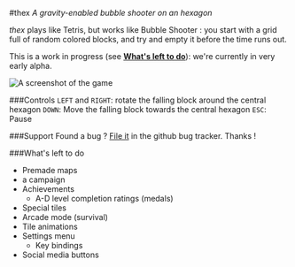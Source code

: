 #thex
_A gravity-enabled bubble shooter on an hexagon_

_thex_ plays like Tetris, but works like Bubble Shooter : you start with a grid full of random colored blocks, and try and empty it before the time runs out.

This is a work in progress (see [**What's left to do**](#whats-left-to-do)): we're currently in very early alpha.

![A screenshot of the game](http://s9.postimg.org/5a3qrp6cv/screen.png)

###Controls
`LEFT` and `RIGHT`: rotate the falling block around the central hexagon
`DOWN`: Move the falling block towards the central hexagon
`ESC`: Pause

###Support
Found a bug ? [File it](https://github.com/peyremorgan/thex/issues) in the github bug tracker. Thanks !

###What's left to do
-	Premade maps
  - a campaign
-	Achievements
	- A-D level completion ratings (medals)
-	Special tiles
-	Arcade mode (survival)
-	Tile animations
-	Settings menu
	- Key bindings
-	Social media buttons
